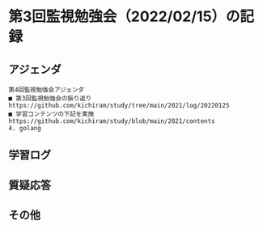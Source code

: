 # 第3回監視勉強会（2022/02/15）の記録
## アジェンダ
```
第4回監視勉強会アジェンダ
■ 第3回監視勉強会の振り返り
https://github.com/kichiram/study/tree/main/2021/log/20220125
■ 学習コンテンツの下記を実施
https://github.com/kichiram/study/blob/main/2021/contents
4. golang
```
## 学習ログ
## 質疑応答
## その他
